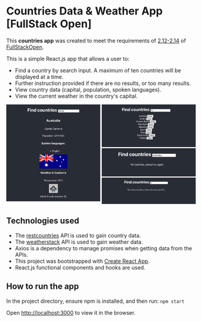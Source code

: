 # Countries Data & Weather App [FullStack Open]

This **countries app** was created to meet the requirements of [2.12-2.14](https://fullstackopen.com/en/part2/getting_data_from_server#exercises-2-11-2-14) of [FullStackOpen](https://fullstackopen.com/en/).

This is a simple React.js app that allows a user to:

- Find a country by search input. A maximum of ten countries will be displayed at a time.
- Further instruction provided if there are no results, or too many results.
- View country data (capital, population, spoken languages).
- View the current weather in the country's capital.

<kbd style="display:inline-block; width:250px; hspace: 20px; vertical-align: top;"  >
  <img src="./public/screenshot_match.png" alt="Countries app screenshot"/>
  </kbd>
  <kbd style="display:inline-block; width:250px; hspace: 20px; verrtical-align: top;"  >
  <img src="./public/screenshot_matches.png" alt="Countries list screenshot"/>
  <img src="./public/screenshot_no_matches.png" alt="No matches screenshot"/>
  <img src="./public/screenshot_too_many_matches.png" alt="Too many matches screenshot"/>
  </kbd>

## Technologies used

- The [restcountries](https://restcountries.eu) API is used to gain country data.
- The [weatherstack](https://weatherstack.com/) API is used to gain weather data.
- Axios is a dependency to manage promises when getting data from the APIs.
- This project was bootstrapped with [Create React App](https://github.com/facebook/create-react-app).
- React.js functional components and hooks are used.

## How to run the app

In the project directory, ensure npm is installed, and then run:
`npm start`

Open [http://localhost:3000](http://localhost:3000) to view it in the browser.
